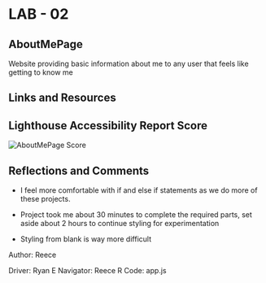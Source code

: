 # LAB - 02

## AboutMePage

Website providing basic information about me to any user that feels like getting to know me

## Links and Resources

## Lighthouse Accessibility Report Score

![AboutMePage Score](img/aboutMeScore.png)

## Reflections and Comments

- I feel more comfortable with if and else if statements as we do more of these projects.

- Project took me about 30 minutes to complete the required parts, set aside about 2 hours to continue styling for experimentation

- Styling from blank is way more difficult

Author: Reece

Driver: Ryan E
Navigator: Reece R
Code: app.js
